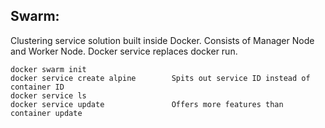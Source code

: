 ## Swarm:
Clustering service solution built inside Docker. Consists of Manager Node and Worker Node. Docker service replaces docker run.

```
docker swarm init
docker service create alpine        Spits out service ID instead of container ID
docker service ls
docker service update               Offers more features than container update
```

